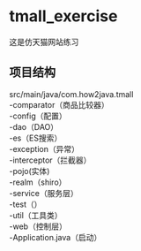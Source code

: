 # tmall_exercise
这是仿天猫网站练习
## 项目结构  
src/main/java/com.how2java.tmall  
-comparator（商品比较器）  
-config（配置）  
-dao（DAO）  
-es（ES搜索）  
-exception（异常）  
-interceptor（拦截器）  
-pojo(实体)  
-realm（shiro）  
-service（服务层）  
-test（）  
-util（工具类）  
-web（控制层）    
-Application.java（启动）
